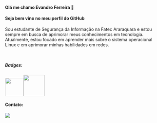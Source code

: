 #### Olá me chamo Evandro Ferreira 👋
#### Seja bem vino no meu perfil do GitHub

Sou estudante de Segurança da Informação na Fatec Araraquara e estou sempre em busca de aprimorar meus conhecimentos em tecnologia. Atualmente, estou focado em aprender mais sobre o sistema operacional Linux e em aprimorar minhas habilidades em redes.



<p><br>

##### Badges:
[<img src="https://images.credly.com/size/340x340/images/70d71df5-f3dc-4380-9b9d-f22513a70417/CCNAITN__1_.png" width="60" height="60"/>](https://www.credly.com/badges/1aa429d0-715e-4962-9078-8adec2f278bb)[<img src="https://images.credly.com/size/340x340/images/0ab768d9-dda0-439e-aeef-edfa6e0f3579/image.png" width="70" height="70"/>](https://www.credly.com/earner/earned/badge/1f9fe7f4-30f7-4b82-ba67-1acc1a931fea)
 
#### Contato:  
<a href="https://www.linkedin.com/in/https://www.linkedin.com/in/evandrofmp/" target="_blank"><img src="https://img.shields.io/badge/-LinkedIn-%230077B5?style=for-the-badge&logo=linkedin&logoColor=white" target="_blank"></a>   
</div>


<!--
**Epirez/Epirez** is a ✨ _special_ ✨ repository because its `README.md` (this file) appears on your GitHub profile.

Here are some ideas to get you started:

- 🔭 I’m currently working on ...
- 🌱 I’m currently learning ...
- 👯 I’m looking to collaborate on ...
- 🤔 I’m looking for help with ...
- 💬 Ask me about ...
- 📫 How to reach me: ...
- 😄 Pronouns: ...
- ⚡ Fun fact: ...
-->
